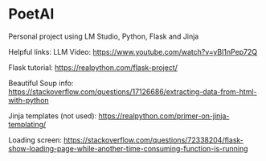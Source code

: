 # PoetAI
Personal project using LM Studio, Python, Flask and Jinja

Helpful links:
LLM Video: https://www.youtube.com/watch?v=yBI1nPep72Q

Flask tutorial: https://realpython.com/flask-project/

Beautiful Soup info: https://stackoverflow.com/questions/17126686/extracting-data-from-html-with-python

Jinja templates (not used): https://realpython.com/primer-on-jinja-templating/

Loading screen: https://stackoverflow.com/questions/72338204/flask-show-loading-page-while-another-time-consuming-function-is-running